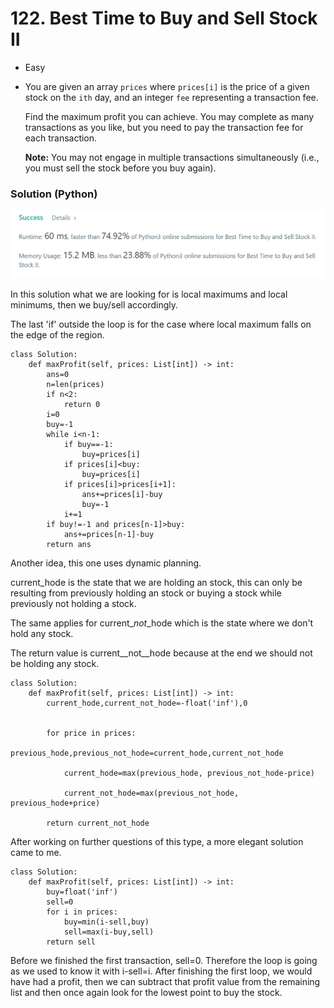 # 122. Best Time to Buy and Sell Stock II

* Easy
*   You are given an array `prices` where `prices[i]` is the price of a given stock on the `ith` day, and an integer `fee` representing a transaction fee.

    Find the maximum profit you can achieve. You may complete as many transactions as you like, but you need to pay the transaction fee for each transaction.

    **Note:** You may not engage in multiple transactions simultaneously (i.e., you must sell the stock before you buy again).

### Solution (Python)

![](<../../.gitbook/assets/image (9) (1) (1) (1) (1) (1) (1).png>)

In this solution what we are looking for is local maximums and local minimums, then we buy/sell accordingly. &#x20;

The last 'if' outside the loop is for the case where local maximum falls on the edge of the region.&#x20;

```
class Solution:
    def maxProfit(self, prices: List[int]) -> int:
        ans=0
        n=len(prices)
        if n<2:
            return 0
        i=0
        buy=-1
        while i<n-1:
            if buy==-1:
                buy=prices[i]
            if prices[i]<buy:
                buy=prices[i]
            if prices[i]>prices[i+1]:
                ans+=prices[i]-buy
                buy=-1
            i+=1
        if buy!=-1 and prices[n-1]>buy:
            ans+=prices[n-1]-buy
        return ans
```

Another idea, this one uses dynamic planning.&#x20;

current\_hode is the state that we are holding an stock, this can only be resulting from previously holding an stock or buying a stock while previously not holding a stock.&#x20;

The same applies for current\__not_\_hode which is the state where we don't hold any stock.&#x20;

The return value is current\__not\__hode because at the end we should not be holding any stock.&#x20;

```
class Solution:
    def maxProfit(self, prices: List[int]) -> int:
        current_hode,current_not_hode=-float('inf'),0
        
        
        for price in prices:
            previous_hode,previous_not_hode=current_hode,current_not_hode
            
            current_hode=max(previous_hode, previous_not_hode-price)
            
            current_not_hode=max(previous_not_hode, previous_hode+price)
            
        return current_not_hode
```





After working on further questions of this type, a more elegant solution came to me.&#x20;

```
class Solution:
    def maxProfit(self, prices: List[int]) -> int:
        buy=float('inf')
        sell=0
        for i in prices:
            buy=min(i-sell,buy)
            sell=max(i-buy,sell)
        return sell
```

Before we finished the first transaction, sell=0. Therefore the loop is going as we used to know it with i-sell=i. After finishing the first loop, we would have had a profit, then we can subtract that profit value from the remaining list and then once again look for the lowest point to buy the stock.&#x20;

